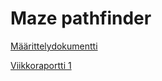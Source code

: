 # Maze pathfinder

[Määrittelydokumentti](https://github.com/Craetion5/maze-pathfinder/blob/master/dokumentaatio/m%C3%A4%C3%A4rittelydokumentti.md
)

[Viikkoraportti 1](https://github.com/Craetion5/maze-pathfinder/blob/master/dokumentaatio/viikkoraportti1.md
)
